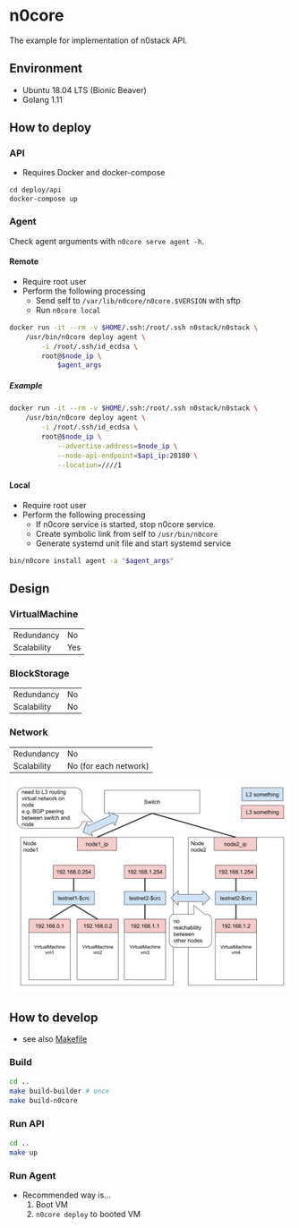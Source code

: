 # n0core

The example for implementation of n0stack API.

## Environment

- Ubuntu 18.04 LTS (Bionic Beaver)
- Golang 1.11

## How to deploy

### API

- Requires Docker and docker-compose

```
cd deploy/api
docker-compose up
```

### Agent

Check agent arguments with `n0core serve agent -h`.

#### Remote

- Require root user
- Perform the following processing
    - Send self to `/var/lib/n0core/n0core.$VERSION` with sftp
    - Run `n0core local`

```sh
docker run -it --rm -v $HOME/.ssh:/root/.ssh n0stack/n0stack \
    /usr/bin/n0core deploy agent \
        -i /root/.ssh/id_ecdsa \
        root@$node_ip \
            $agent_args
```

##### Example

```sh
docker run -it --rm -v $HOME/.ssh:/root/.ssh n0stack/n0stack \
    /usr/bin/n0core deploy agent \
        -i /root/.ssh/id_ecdsa \
        root@$node_ip \
            --advertise-address=$node_ip \
            --node-api-endpoint=$api_ip:20180 \
            --location=////1
```

#### Local

- Require root user
- Perform the following processing
    - If n0core service is started, stop n0core service.
    - Create symbolic link from self to `/usr/bin/n0core`
    - Generate systemd unit file and start systemd service

```sh
bin/n0core install agent -a "$agent_args"
```

## Design

### VirtualMachine

|||
|--|--|
| Redundancy | No |
| Scalability | Yes |

### BlockStorage

|||
|--|--|
| Redundancy | No |
| Scalability | No |

### Network

|||
|--|--|
| Redundancy | No |
| Scalability | No (for each network) |

![](../docs/images/n0core_network_design.svg)

## How to develop

- see also [Makefile](../Makefile)

### Build

```sh
cd ..
make build-builder # once
make build-n0core
```

### Run API

```sh
cd ..
make up
```

### Run Agent

- Recommended way is...
    1. Boot VM
    2. `n0core deploy` to booted VM
